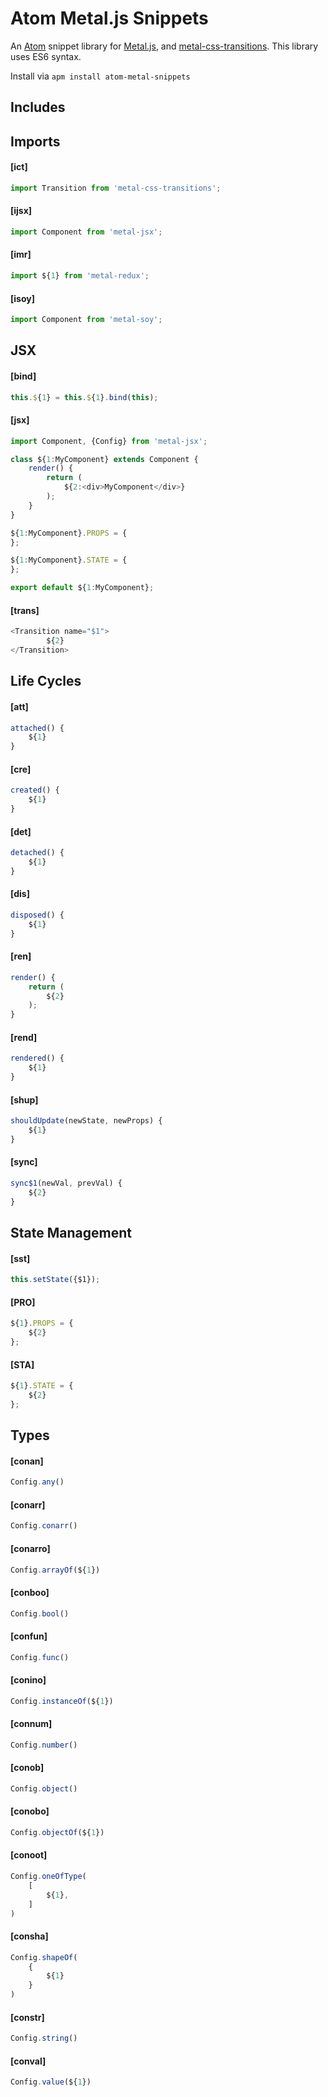 # Atom Metal.js Snippets

An [Atom](https://atom.io/) snippet library for [Metal.js](https://github.com/metal/metal), and [metal-css-transitions](https://github.com/bryceosterhaus/metal-css-transitions). This library uses ES6 syntax.

Install via `apm install atom-metal-snippets`

## Includes

Imports
---

#### [ict]
```js
import Transition from 'metal-css-transitions';
```

#### [ijsx]
```js
import Component from 'metal-jsx';
```

#### [imr]
```js
import ${1} from 'metal-redux';
```

#### [isoy]
```js
import Component from 'metal-soy';
```

JSX
---

#### [bind]
```js
this.${1} = this.${1}.bind(this);
```

#### [jsx]
```js
import Component, {Config} from 'metal-jsx';

class ${1:MyComponent} extends Component {
	render() {
		return (
			${2:<div>MyComponent</div>}
		);
	}
}

${1:MyComponent}.PROPS = {
};

${1:MyComponent}.STATE = {
};

export default ${1:MyComponent};
```

#### [trans]
```js
<Transition name="$1">
		${2}
</Transition>
```

Life Cycles
---

#### [att]
```js
attached() {
	${1}
}
```

#### [cre]
```js
created() {
	${1}
}
```

#### [det]
```js
detached() {
	${1}
}
```

#### [dis]
```js
disposed() {
	${1}
}
```

#### [ren]
```js
render() {
	return (
		${2}
	);
}
```

#### [rend]
```js
rendered() {
	${1}
}
```

#### [shup]
```js
shouldUpdate(newState, newProps) {
	${1}
}
```

#### [sync]
```js
sync$1(newVal, prevVal) {
	${2}
}
```

State Management
---

#### [sst]
```js
this.setState({$1});
```

#### [PRO]
```js
${1}.PROPS = {
	${2}
};
```

#### [STA]
```js
${1}.STATE = {
	${2}
};
```

Types
---

#### [conan]
```js
Config.any()
```

#### [conarr]
```js
Config.conarr()
```

#### [conarro]
```js
Config.arrayOf(${1})
```

#### [conboo]
```js
Config.bool()
```

#### [confun]
```js
Config.func()
```

#### [conino]
```js
Config.instanceOf(${1})
```

#### [connum]
```js
Config.number()
```

#### [conob]
```js
Config.object()
```

#### [conobo]
```js
Config.objectOf(${1})
```

#### [conoot]
```js
Config.oneOfType(
	[
		${1},
	]
)
```

#### [consha]
```js
Config.shapeOf(
	{
		${1}
	}
)
```

#### [constr]
```js
Config.string()
```

#### [conval]
```js
Config.value(${1})
```